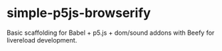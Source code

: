 # simple-p5js-browserify
Basic scaffolding for Babel + p5.js + dom/sound addons with Beefy for livereload development.
